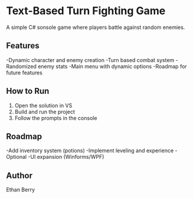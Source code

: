 # Text-Based Turn Fighting Game

A simple C# sonsole game where players battle against random enemies.

## Features

-Dynamic character and enemy creation
-Turn based combat system
-Randomized enemy stats
-Main menu with dynamic options
-Roadmap for future features

## How to Run

1. Open the solution in VS
2. Build and run the project
3. Follow the prompts in the console

##  Roadmap

-Add inventory system (potions)
-Implement leveling and experience 
-Optional -UI expansion (Winforms/WPF)

## Author

Ethan Berry